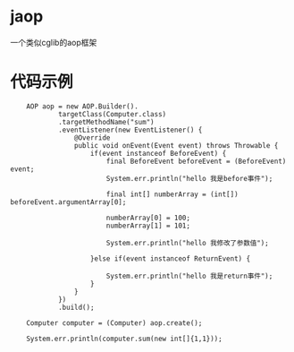 # jaop
一个类似cglib的aop框架

# 代码示例
        AOP aop = new AOP.Builder().
                targetClass(Computer.class)
                .targetMethodName("sum")
                .eventListener(new EventListener() {
                    @Override
                    public void onEvent(Event event) throws Throwable {
                        if(event instanceof BeforeEvent) {
                            final BeforeEvent beforeEvent = (BeforeEvent) event;
                            System.err.println("hello 我是before事件");

                            final int[] numberArray = (int[]) beforeEvent.argumentArray[0];

                            numberArray[0] = 100;
                            numberArray[1] = 101;

                            System.err.println("hello 我修改了参数值");

                        }else if(event instanceof ReturnEvent) {

                            System.err.println("hello 我是return事件");
                        }
                    }
                })
                .build();

        Computer computer = (Computer) aop.create();

        System.err.println(computer.sum(new int[]{1,1}));


